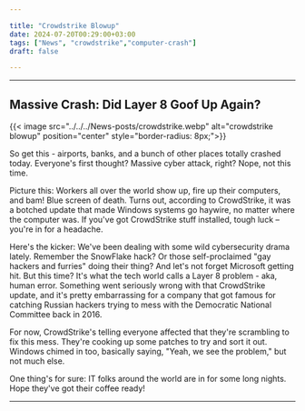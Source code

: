 ```yaml
---

title: "Crowdstrike Blowup"
date: 2024-07-20T00:29:00+03:00
tags: ["News", "crowdstrike","computer-crash"]
draft: false

---
```


---

## Massive Crash: Did Layer 8 Goof Up Again?

{{< image src="../../../News-posts/crowdstrike.webp" alt="crowdstrike blowup" position="center" style="border-radius: 8px;">}}

So get this - airports, banks, and a bunch of other places totally crashed today. Everyone's first thought? Massive cyber attack, right? Nope, not this time.

Picture this: Workers all over the world show up, fire up their computers, and bam! Blue screen of death. Turns out, according to CrowdStrike, it was a botched update that made Windows systems go haywire, no matter where the computer was. If you've got CrowdStrike stuff installed, tough luck – you're in for a headache.

Here's the kicker: We've been dealing with some wild cybersecurity drama lately. Remember the SnowFlake hack? Or those self-proclaimed "gay hackers and furries" doing their thing? And let's not forget Microsoft getting hit. But this time? It's what the tech world calls a Layer 8 problem - aka, human error. Something went seriously wrong with that CrowdStrike update, and it's pretty embarrassing for a company that got famous for catching Russian hackers trying to mess with the Democratic National Committee back in 2016.

For now, CrowdStrike's telling everyone affected that they're scrambling to fix this mess. They're cooking up some patches to try and sort it out. Windows chimed in too, basically saying, "Yeah, we see the problem," but not much else.

One thing's for sure: IT folks around the world are in for some long nights. Hope they've got their coffee ready!

---
